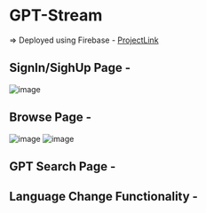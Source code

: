 # GPT-Stream

=> Deployed using Firebase - [ProjectLink](https://gptstream-700ac.web.app/)

 ## SignIn/SighUp Page -
 ![image](https://github.com/adityadubey01/gpt-stream/assets/86652604/4e647687-6ad3-4ce4-b813-e0767c1a3f6d)
 
 ## Browse Page -
 ![image](https://github.com/adityadubey01/gpt-stream/assets/86652604/3985c9b6-da74-412f-8d6d-8404bed435d0)
 ![image](https://github.com/adityadubey01/gpt-stream/assets/86652604/abf4afbc-fd6e-40b6-86b4-eb64fb116069)
 
## GPT Search Page -

## Language Change Functionality -



 





 
  
